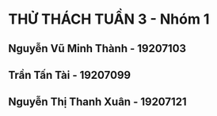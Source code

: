 # THỬ THÁCH TUẦN 3 - Nhóm 1

## Nguyễn Vũ Minh Thành - 19207103

## Trần Tấn Tài - 19207099

## Nguyễn Thị Thanh Xuân - 19207121
